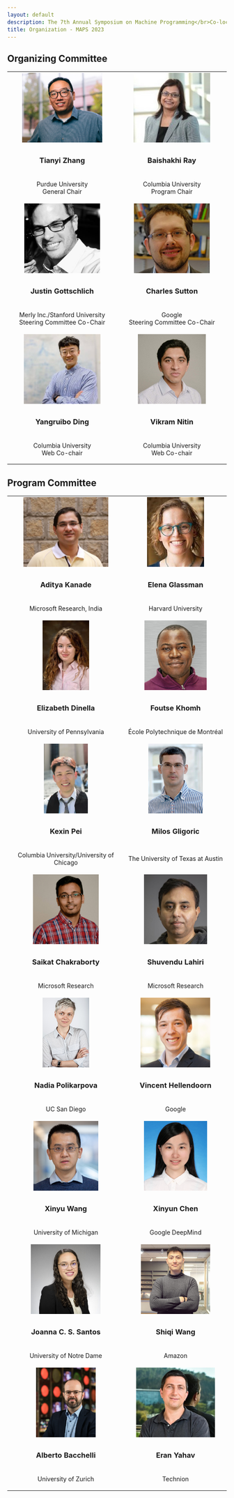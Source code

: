 ```yaml
---
layout: default
description: The 7th Annual Symposium on Machine Programming</br>Co-located with ESEC/FSE 2023</br>December 3, 2023 - San Francisco, CA, USA</br>
title: Organization - MAPS 2023
---
```


<style type="text/css" media="screen">
img {
  height: 160px;
}

td {border: none !important; cellspacing: 0; cellpadding: 0; width: 23.33%;}
tr {height: 0;}

</style>

## Organizing Committee

<table>
  <tr class="photo-row">
    <td><center><img src="/profile_photos/tianyi_zhang.png" alt="Tianyi Zhang"></center></td>
    <td><center><img src="/profile_photos/ray.jpg" alt="Baishakhi Ray"></center></td>
  </tr>
  <tr class="text-row">
    <td><center><h3>Tianyi Zhang</h3></center></td>
    <td><center><h3>Baishakhi Ray</h3></center></td>
  </tr>
  <tr class="text-row">
    <td><center><p>Purdue University<br>General Chair</p></center></td>
    <td><center><p>Columbia University<br>Program Chair</p></center></td>
  </tr>
  <tr class="photo-row">
    <td><center><img src="/profile_photos/justin.jpg" alt="Justin Gottschlich"></center></td>
    <td><center><img src="/profile_photos/charles.jpg" alt="Charles Sutton"></center></td>
  </tr>
  <tr class="text-row">
    <td><center><h3>Justin Gottschlich</h3></center></td>
    <td><center><h3>Charles Sutton</h3></center></td>
  </tr>
  <tr class="text-row">
    <td><center><p>Merly Inc./Stanford University<br>Steering Committee Co-Chair</p></center></td>
    <td><center><p>Google<br>Steering Committee Co-Chair</p></center></td>
  </tr>
  <tr class="photo-row">
    <td><center><img src="/profile_photos/yangruibo.jpg" alt="Yangruibo Ding"></center></td>
    <td><center><img src="/profile_photos/vikram.jpg" alt="Vikram Nitin"></center></td>
  </tr>
  <tr class="text-row">
    <td><center><h3>Yangruibo Ding</h3></center></td>
    <td><center><h3>Vikram Nitin</h3></center></td>
  </tr>
  <tr class="text-row">
    <td><center><p>Columbia University<br>Web Co-chair</p></center></td>
    <td><center><p>Columbia University<br>Web Co-chair</p></center></td>
  </tr>
</table>



## Program Committee

<table>
  <tr class="photo-row">
    <td><center><img src="/profile_photos/aditya_kanade.jpg" alt="Aditya Kanade"></center></td>
    <td><center><img src="/profile_photos/elena_glassman.jpg" alt="Elena Glassman"></center></td>
  </tr>
  <tr class="text-row">
    <td><h3><center>Aditya Kanade</center></h3></td>
    <td><h3><center>Elena Glassman</center></h3></td>
  </tr>
  <tr class="text-row">
    <td><center><p>Microsoft Research, India</p></center></td>
    <td><center><p>Harvard University</p></center></td>
  </tr>
  <tr class="photo-row">
    <td><center><img src="/profile_photos/elizabeth_dinella.jpg" alt="Elizabeth Dinella"></center></td>
    <td><center><img src="/profile_photos/foutse_khomh.jpg" alt="Foutse Khomh"></center></td>
  </tr>
  <tr class="text-row">
    <td><h3><center>Elizabeth Dinella</center></h3></td>
    <td><h3><center>Foutse Khomh</center></h3></td>
  </tr>
  <tr class="text-row">
    <td><center><p>University of Pennsylvania</p></center></td>
    <td><center><p>École Polytechnique de Montréal</p></center></td>
  </tr>
  <tr class="photo-row">
    <td><center><img src="/profile_photos/kexin_pei.jpg" alt="Kexin Pei"></center></td>
    <td><center><img src="/profile_photos/milos_gligoric.png" alt="Milos Gligoric"></center></td>
  </tr>
  <tr class="text-row">
    <td><h3><center>Kexin Pei</center></h3></td>
    <td><h3><center>Milos Gligoric</center></h3></td>
  </tr>
  <tr class="text-row">
    <td><center><p>Columbia University/University of Chicago</p></center></td>
    <td><center><p>The University of Texas at Austin</p></center></td>
  </tr>
  <tr class="photo-row">
    <td><center><img src="/profile_photos/saikat_chakraborty.png" alt="Saikat Chakraborty"></center></td>
    <td><center><img src="/profile_photos/shuvendu_lahiri.jpg" alt="Shuvendu Lahiri"></center></td>
  </tr>
  <tr class="text-row">
    <td><h3><center>Saikat Chakraborty</center></h3></td>
    <td><h3><center>Shuvendu Lahiri</center></h3></td>
  </tr>
  <tr class="text-row">
    <td><center><p>Microsoft Research</p></center></td>
    <td><center><p>Microsoft Research</p></center></td>
  </tr>
  <tr class="photo-row">
    <td><center><img src="/profile_photos/nadia_polikarpova.jpg" alt="Nadia Polikarpova"></center></td>
    <td><center><img src="/profile_photos/vincent_hellendoorn.jpg" alt="Vincent Hellendoorn"></center></td>
  </tr>
  <tr class="text-row">
    <td><h3><center>Nadia Polikarpova</center></h3></td>
    <td><h3><center>Vincent Hellendoorn</center></h3></td>
  </tr>
  <tr class="text-row">
    <td><center><p>UC San Diego</p></center></td>
    <td><center><p>Google</p></center></td>
  </tr>
  <tr>
    <td><center><img src="/profile_photos/xinyu_wang.jpg" alt="Xinyu Wang"></center></td>
    <td><center><img src="/profile_photos/xinyun_chen.jpg" alt="Xinyun Chen"></center></td>
  </tr>
  <tr class="text-row">
    <td><h3><center>Xinyu Wang</center></h3></td>
    <td><h3><center>Xinyun Chen</center></h3></td>
  </tr>
  <tr class="text-row">
    <td><center><p>University of Michigan</p></center></td>
    <td><center><p>Google DeepMind</p></center></td>
  </tr>
  <tr>
    <td><center><img src="/profile_photos/joanna_cs_Santos.jpeg" alt="Joanna C. S. Santos"></center></td>
    <td><center><img src="/profile_photos/shiqi_wang.jpeg" alt="Shiqi Wang"></center></td>
  </tr>
  <tr class="text-row">
    <td><h3><center>Joanna C. S. Santos</center></h3></td>
    <td><h3><center>Shiqi Wang</center></h3></td>
  </tr>
  <tr class="text-row">
    <td><center><p>University of Notre Dame</p></center></td>
    <td><center><p>Amazon</p></center></td>
  </tr>
  <tr>
    <td><center><img src="/profile_photos/alberto_bacchelli.jpeg" alt="Alberto Bacchelli"></center></td>
    <td><center><img src="/profile_photos/eran_yahav.jpeg" alt="Eran Yahav"></center></td>
  </tr>
  <tr class="text-row">
    <td><h3><center>Alberto Bacchelli</center></h3></td>
    <td><h3><center>Eran Yahav</center></h3></td>
  </tr>
  <tr class="text-row">
    <td><center><p>University of Zurich</p></center></td>
    <td><center><p>Technion</p></center></td>
  </tr>
</table>
